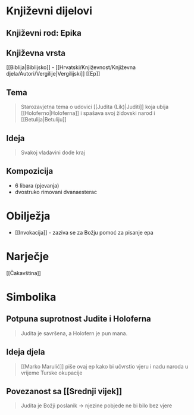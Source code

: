 # Književni dijelovi
## Književni rod: Epika
## Književna vrsta
[[Biblija|Biblijsko]] - [[Hrvatski/Književnost/Književna djela/Autori/Vergilije|Vergilijski]] [[Ep]] 

## Tema
> Starozavjetna tema o udovici [[Judita (Lik)|Juditi]] koja ubija [[Holoferno|Holoferna]] i spašava svoj židovski narod i [[Betulija|Betuliju]]

## Ideja
> Svakoj vladavini dođe kraj
## Kompozicija
- 6 libara (pjevanja)
- dvostruko rimovani dvanaesterac

# Obilježja
- [[Invokacija]] - zaziva se za Božju pomoć za pisanje epa

# Narječje
[[Čakavština]]
# Simbolika
## Potpuna suprotnost Judite i Holoferna
> Judita je savršena, a Holofern je pun mana.

## Ideja djela
> [[Marko Marulić]] piše ovaj ep kako bi učvrstio vjeru i nadu naroda u vrijeme Turske okupacije

## Povezanost sa [[Srednji vijek]]
> Judita je Božji poslanik -> njezine pobjede ne bi bilo bez vjere
